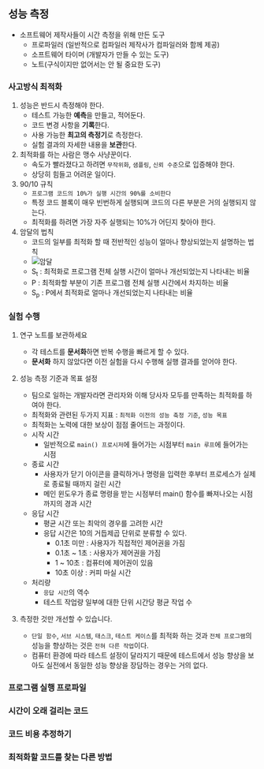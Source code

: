 ## 성능 측정
- 소프트웨어 제작사들이 시간 측정을 위해 만든 도구
    - 프로파일러 (일반적으로 컴파일러 제작사가 컴파일러와 함께 제공)
    - 소프트웨어 타이머 (개발자가 만들 수 있는 도구)
    - 노트(구식이지만 없어서는 안 될 중요한 도구)
### 사고방식 최적화
1. 성능은 반드시 측정해야 한다.
    - 테스트 가능한 **예측**을 만들고, 적어둔다.
    - 코드 변경 사항을 **기록**한다.
    - 사용 가능한 **최고의 측정기**로 측정한다.
    - 실험 결과의 자세한 내용을 **보관**한다.
2. 최적화를 하는 사람은 맹수 사냥꾼이다.
    - 속도가 빨라졌다고 하려면 `무작위화`, `샘플링`, `신뢰 수준`으로 입증해야 한다.
    - 상당히 힘들고 어려운 일이다.
3. 90/10 규칙
    - `프로그램 코드의 10%가 실행 시간의 90%를 소비한다`
    - 특정 코드 블록이 매우 빈번하게 실행되며 코드의 다른 부분은 거의 실행되지 않는다.
    - 최적화를 하려면 가장 자주 실행되는 10%가 어딘지 찾아야 한다.
4. 암달의 법칙
    - 코드의 일부를 최적화 할 때 전반적인 성능이 얼마나 향상되었는지 설명하는 법칙
    - ![암달](https://user-images.githubusercontent.com/21440957/78467487-51167b80-7748-11ea-802b-228ddf3a656f.PNG)
    - S<sub>t</sub> : 최적화로 프로그램 전체 실행 시간이 얼마나 개선되었는지 나타내는 비율
    - P : 최적화할 부분이 기존 프로그램 전체 실행 시간에서 차지하는 비율
    - S<sub>p</sub> : P에서 최적화로 얼마나 개선되었는지 나타내는 비율

### 실험 수행
1. 연구 노트를 보관하세요  
    - 각 테스트를 **문서화**하면 반복 수행을 빠르게 할 수 있다.
    - **문서화** 하지 않았다면 이전 실험을 다시 수행해 실행 결과를 얻어야 한다.
2. 성능 측정 기준과 목표 설정
    - 팀으로 일하는 개발자라면 관리자와 이해 당사자 모두를 만족하는 최적화를 하여야 한다.
    - 최적화와 관련된 두가지 지표 : `최적화 이전의 성능 축정 기준`, `성능 목표`
    - 최적화는 노력에 대한 보상이 점점 줄어드는 과정이다.
    - 시작 시간
        - 일반적으로 `main() 프로시저`에 들어가는 시점부터 `main 루프`에 들어가는 시점
    - 종료 시간
        - 사용자가 닫기 아이콘을 클릭하거나 명령을 입력한 후부터 프로세스가 실제로 종료될 때까지 걸린 시간
        - 메인 윈도우가 종료 명령을 받는 시점부터 main() 함수를 빠져나오는 시점까지의 경과 시간
    - 응답 시간
        - 평균 시간 또는 최악의 경우를 고려한 시간
        - 응답 시간은 10의 거듭제곱 단위로 분류할 수 있다.
            - 0.1초 미만 : 사용자가 직접적인 제어권을 가짐
            - 0.1초 ~ 1초 : 사용자가 제어권을 가짐
            - 1 ~ 10초 : 컴퓨터에 제어권이 있음
            - 10초 이상 : 커피 마실 시간
    - 처리량
        - `응답 시간`의 역수
        - 테스트 작업량 일부에 대한 단위 시간당 평균 작업 수

3. 측정한 것만 개선할 수 있습니다.
    - `단일 함수`, `서브 시스템`, `태스크`, `테스트 케이스`를 최적화 하는 것과 `전체 프로그램`의 성능을 향상하는 것은 `전혀 다른 작업`이다.
    - 컴퓨터 환경에 따라 테스트 설정이 달라지기 때문에 테스트에서 성능 향상을 보아도 실전에서 동일한 성능 향상을 장담하는 경우는 거의 없다.

### 프로그램 실행 프로파일

### 시간이 오래 걸리는 코드

### 코드 비용 추정하기

### 최적화할 코드를 찾는 다른 방법
